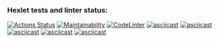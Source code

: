 ### Hexlet tests and linter status:
[![Actions Status](https://github.com/Nikolaev11/frontend-project-lvl1/workflows/hexlet-check/badge.svg)](https://github.com/Nikolaev11/frontend-project-lvl1/actions)
[![Maintainability](https://api.codeclimate.com/v1/badges/a99a88d28ad37a79dbf6/maintainability)](https://codeclimate.com/github/codeclimate/codeclimate/maintainability)
[![CodeLinter](https://github.com/Nikolaev11/frontend-project-lvl1/workflows/Super-Linter/badge.svg)](https://github.com/Nikolaev11/frontend-project-lvl1/actions)
[![asciicast](https://asciinema.org/a/W1brxGFOS3mjzdWKejFb3IpPa.svg)](https://asciinema.org/a/W1brxGFOS3mjzdWKejFb3IpPa)
[![asciicast](https://asciinema.org/a/wWil0qWN3sKvdCwndFbFEHPkh.svg)](https://asciinema.org/a/wWil0qWN3sKvdCwndFbFEHPkh)
[![asciicast](https://asciinema.org/a/QIhaOYIJzTpYYDLa0DRicudvI.svg)](https://asciinema.org/a/QIhaOYIJzTpYYDLa0DRicudvI)
[![asciicast](https://asciinema.org/a/apBSysGuyuW9gE7HBVAjpVqur.svg)](https://asciinema.org/a/apBSysGuyuW9gE7HBVAjpVqur)
[![asciicast](https://asciinema.org/a/Cl7kFsUHPpKXFORuOVMEaVHKF.svg)](https://asciinema.org/a/Cl7kFsUHPpKXFORuOVMEaVHKF)
